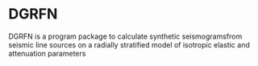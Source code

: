 # DGRFN
DGRFN is a program package to calculate synthetic seismogramsfrom seismic line sources on a radially stratified model of isotropic elastic and attenuation parameters
